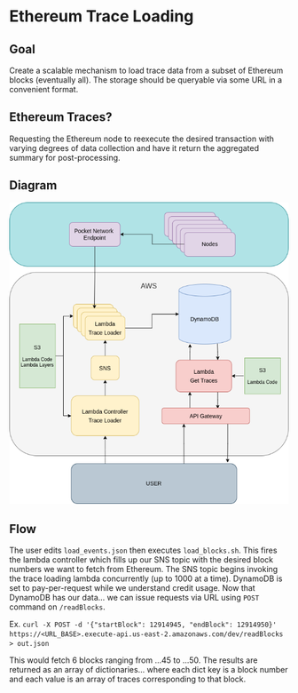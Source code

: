 # Ethereum Trace Loading

## Goal
Create a scalable mechanism to load trace data from a subset of Ethereum blocks (eventually all). The storage should be queryable via some URL in a convenient format.

## Ethereum Traces?
Requesting the Ethereum node to reexecute the desired transaction with varying degrees of data collection and have it return the aggregated summary for post-processing.

## Diagram
![diagram](static/diagram.png)

## Flow
The user edits `load_events.json` then executes `load_blocks.sh`. This fires the lambda controller which fills up our SNS topic with the desired block numbers we want to fetch from Ethereum.
The SNS topic begins invoking the trace loading lambda concurrently (up to 1000 at a time). DynamoDB is set to pay-per-request while we understand credit usage. Now that DynamoDB 
has our data... we can issue requests via URL using `POST` command on `/readBlocks`.

Ex. `curl -X POST -d '{"startBlock": 12914945, "endBlock": 12914950}' https://<URL_BASE>.execute-api.us-east-2.amazonaws.com/dev/readBlocks > out.json`

This would fetch 6 blocks ranging from ...45 to ...50. The results are returned as an array of dictionaries... where each dict key is a block number and each value is an array of traces corresponding to that block.